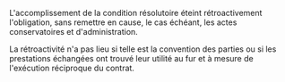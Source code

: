 L'accomplissement de la condition résolutoire éteint rétroactivement l'obligation, sans remettre en cause, le cas échéant, les actes conservatoires et d'administration.

La rétroactivité n'a pas lieu si telle est la convention des parties ou si les prestations échangées ont trouvé leur utilité au fur et à mesure de l'exécution réciproque du contrat.
